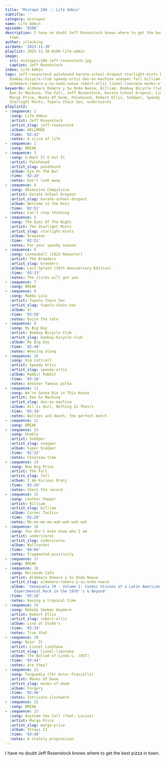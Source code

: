 ```yaml
---
title: 'Mixtape 206 :: Life Admin'
subtitle: ''
category: mixtapes
name: Life Admin
episode: '0206'
description: I have no doubt Jeff Rosenstock knows where to get the best pizza in
  town.
author: jclacking
airdate: '2023-11-30'
playlist: 2023-11-30-0206-life-admin
image:
  src: mixtapes/206-jeff-rosenstock.jpg
  caption: Jeff Rosenstock
index: Life Admin
tags: jeff-rosenstock palehound karate-school-dropout starlight-mints breeders tupelo-chain-sex
  bombay-bicycle-club speedy-ortiz dan-ex-machina snooper fall billiam underscores
  aldemaro-romero-y-su-onda-nueva robert-ellis lionel-liminana monks-of-doom margo-price
keywords: Aldemaro Romero y Su Onda Nueva, Billiam, Bombay Bicycle Club, The Breeders,
  Dan Ex Machina, The Fall, Jeff Rosenstock, Karate School Dropout, Lionel Limiñana,
  Margo Price, Monks Of Doom, Palehound, Robert Ellis, Snõõper, Speedy Ortiz, The
  Starlight Mints, Tupelo Chain Sex, underscores
playlist2:
- :sequence: 1
  :song: Life Admin
  :artist: Jeff Rosenstock
  :artist_slug: jeff-rosenstock
  :album: HELLMODE
  :time: '02:43'
  :notes: A slice of life
- :sequence: 2
  :song: BREAK
- :sequence: 3
  :song: U Want It U Got It
  :artist: Palehound
  :artist_slug: palehound
  :album: Eye On The Bat
  :time: '02:28'
  :notes: Don’t look away
- :sequence: 4
  :song: Obsessive Compulsive
  :artist: Karate School Dropout
  :artist_slug: karate-school-dropout
  :album: Welcome to the Dojo
  :time: '02:51'
  :notes: Can’t stop thinking
- :sequence: 5
  :song: The Eyes Of The Night
  :artist: The Starlight Mints
  :artist_slug: starlight-mints
  :album: Drowaton
  :time: '02:51'
  :notes: For your spooky season
- :sequence: 6
  :song: Cannonball (2023 Remaster)
  :artist: The Breeders
  :artist_slug: breeders
  :album: Last Splash (30th Anniversary Edition)
  :time: '03:33'
  :notes: The clicks will get you
- :sequence: 7
  :song: BREAK
- :sequence: 8
  :song: Mambo Lola
  :artist: Tupelo Chain Sex
  :artist_slug: tupelo-chain-sex
  :album: 4!
  :time: '03:59'
  :notes: Quite the tale
- :sequence: 9
  :song: My Big Day
  :artist: Bombay Bicycle Club
  :artist_slug: bombay-bicycle-club
  :album: My Big Day
  :time: '02:48'
  :notes: Weezing along
- :sequence: 10
  :song: Kim Cattrall
  :artist: Speedy Ortiz
  :artist_slug: speedy-ortiz
  :album: Rabbit Rabbit
  :time: '03:18'
  :notes: Another famous polka
- :sequence: 11
  :song: We're Gonna Die in This House
  :artist: Dan Ex Machina
  :artist_slug: dan-ex-machina
  :album: All Is Ours, Nothing Is Theirs
  :time: '03:34'
  :notes: Waltzes and death, the perfect match
- :sequence: 12
  :song: BREAK
- :sequence: 13
  :song: Unable
  :artist: Snõõper
  :artist_slug: snooper
  :album: Super Snõõper
  :time: '01:32'
  :notes: Chainsaw time
- :sequence: 14
  :song: New Big Prinz
  :artist: The Fall
  :artist_slug: fall
  :album: I Am Kurious Oranj
  :time: '03:26'
  :notes: Check the record
- :sequence: 15
  :song: Leather Pepper
  :artist: Billiam
  :artist_slug: billiam
  :album: Corner Tactics
  :time: '02:28'
  :notes: Me-me-me-me-wah-wah-wah-wah
- :sequence: 16
  :song: You don't even know who I am
  :artist: underscores
  :artist_slug: underscores
  :album: Wallsocket
  :time: '04:04'
  :notes: Fragmented positivity
- :sequence: 17
  :song: BREAK
- :sequence: 18
  :song: Moliendo Cafe
  :artist: Aldemaro Romero y Su Onda Nueva
  :artist_slug: aldemaro-romero-y-su-onda-nueva
  :album: 'Venezuela 70 - Volume 2: Cosmic Visions of a Latin American Earth - Venezuelan
    Experimental Rock in the 1970''s & Beyond'
  :time: '02:18'
  :notes: Having a tropical time
- :sequence: 19
  :song: Nobody Smokes Anymore
  :artist: Robert Ellis
  :artist_slug: robert-ellis
  :album: Live at Stubb's
  :time: '03:34'
  :notes: True that
- :sequence: 20
  :song: Doin' It
  :artist: Lionel Limiñana
  :artist_slug: lionel-liminana
  :album: The Ballad of Linda L. (OST)
  :time: '03:44'
  :notes: Are they?
- :sequence: 21
  :song: Tanguedia (for Astor Piazzolla)
  :artist: Monks Of Doom
  :artist_slug: monks-of-doom
  :album: Forgery
  :time: '02:46'
  :notes: Intricate clockwork
- :sequence: 22
  :song: BREAK
- :sequence: 23
  :song: Anytime You Call (feat. Lucius)
  :artist: Margo Price
  :artist_slug: margo-price
  :album: Strays II
  :time: '03:48'
  :notes: A stately progression
---
```

I have no doubt Jeff Rosenstock knows where to get the best pizza in town.
